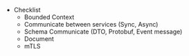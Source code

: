 - Checklist
    - Bounded Context
    - Communicate between services (Sync, Async)
    - Schema Communicate (DTO, Protobuf, Event message)
    - Document
    - mTLS
